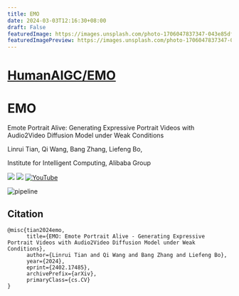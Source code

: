 ```yaml
---
title: EMO
date: 2024-03-03T12:16:30+08:00
draft: False
featuredImage: https://images.unsplash.com/photo-1706047837347-043e85df8b07?ixid=M3w0NjAwMjJ8MHwxfHJhbmRvbXx8fHx8fHx8fDE3MDk0MzkzNjF8&ixlib=rb-4.0.3
featuredImagePreview: https://images.unsplash.com/photo-1706047837347-043e85df8b07?ixid=M3w0NjAwMjJ8MHwxfHJhbmRvbXx8fHx8fHx8fDE3MDk0MzkzNjF8&ixlib=rb-4.0.3
---
```


# [HumanAIGC/EMO](https://github.com/HumanAIGC/EMO)

# EMO
Emote Portrait Alive: Generating Expressive Portrait Videos with Audio2Video Diffusion Model under Weak Conditions

Linrui Tian, Qi Wang, Bang Zhang, Liefeng Bo,

Institute for Intelligent Computing, Alibaba Group

<a href='https://humanaigc.github.io/emote-portrait-alive/'><img src='https://img.shields.io/badge/Project-Page-Green'></a>
<a href='https://arxiv.org/abs/2402.17485'><img src='https://img.shields.io/badge/Paper-Arxiv-red'></a>
[![YouTube](https://badges.aleen42.com/src/youtube.svg)](https://youtu.be/VlJ71kzcn9Y)

![pipeline](content/intro.png)
 
## Citation
```
@misc{tian2024emo,
      title={EMO: Emote Portrait Alive - Generating Expressive Portrait Videos with Audio2Video Diffusion Model under Weak Conditions}, 
      author={Linrui Tian and Qi Wang and Bang Zhang and Liefeng Bo},
      year={2024},
      eprint={2402.17485},
      archivePrefix={arXiv},
      primaryClass={cs.CV}
}
```







